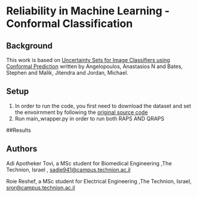 # Reliability in Machine Learning - Conformal Classification

## Background
This work is based on [Uncertainty Sets for Image Classifiers using Conformal Prediction](https://arxiv.org/abs/2009.14193) written by Angelopoulos, Anastasios N and Bates, Stephen and Malik, Jitendra and Jordan, Michael.

## Setup
1. In order to run the code, you first need to download the dataset and set the envoirnment by following the [original source code](https://github.com/aangelopoulos/conformal_classification/) 
2. Run main_wrapper.py in order to run both RAPS AND QRAPS

##Results

## Authors

Adi Apotheker Tovi, a MSc student for Biomedical Engineering ,The Technion, Israel , sadie941@campus.technion.ac.il 

Roie Reshef, a MSc student for Electrical Engineering ,The Technion, Israel, sror@campus.technion.ac.il
